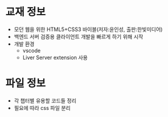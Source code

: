 # 교재 정보
- 모던 웹을 위한 HTML5+CSS3 바이블(저자:윤인성, 출판:한빛미디어)
- 백엔드 서버 검증용 클라이언트 개발을 빠르게 하기 위해 시작
- 개발 환경
  - vscode
  - Liver Server extension 사용

# 파일 정보
- 각 챕터별 유용할 코드들 정리
- 필요에 따라 css 파일 분리
